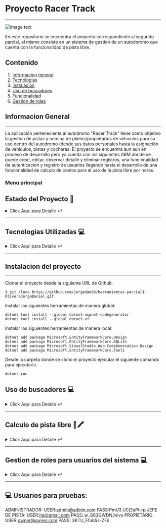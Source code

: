 # Proyecto Racer Track
***

![Image text](https://www.competirclaroquesi.com.ar/images/Emiliozzi_1.jpg)

En este repositorio se encuentra el proyecto correspondiente al segundo parcial, el mismo consiste en un sistema de gestion de un autodoromo que cuenta con la funcionalidad de pista libre.

## Contenido
1. [Informacion general](#general-info)
2. [Tecnologias](#technologies)
3. [Instalacion](#installation)
4. [Uso de buscadores](#search)
5. [Funcionalidad](#functionality)
6. [Gestion de roles](#roles)


<a name="general-info"></a>
## Informacion General 
***
La aplicación perteneciente al autodromo "Racer Track" tiene como objetivo la gestión de pistas y  nomina de pilotos/propietarios de vehiculos para su uso dentro del autodromo (desde sus datos personales hasta la asignación de vehiculos, pistas y cocheras.  El proyecto se encuentra aun aun en proceso de desarrollo pero ya cuenta con los siguientes ABM donde se puede crear, editar, observar detalle y eliminar registros, una funcionalidad de autenticacion y registro de usuarios llegando hasta el desarrollo de una funcionalidad de calculo de costos para el uso de la pista libre por horas. 
### Menu principal

## Estado del Proyecto 🚧 
<details>
    <summary>Click Aquí para Detalle ↩️</summary>
    <br>
   <p align="justify">El proyecto se encuentra actualmente en desarrollo. Aunque ya se encuentran listas las funcionalidades principales de administración de Pilotos, Pistas, Cocheras, Vehiculos y autenticacion junto con la funcionalidad principal que es la calculadora de pista libre y , respecto a la seguridad en el corto plazo se desarrollara un ABM que permitira la creacion de distintos roles para ingresar al sistema y restringir funcionalidades en base a estos🔨 </p>
   </details>
   <hr>

<a name="technologies"></a> 
   ## Tecnologías Utilizadas  💻 
   
<details>
    <summary>Click Aquí para Detalle ↩️</summary>
    <br>
   <p>Tecnologías Utilizadas:</p>
<ul>
  <li>Bootstrap: <a href="https://getbootstrap.com/docs/">Enlace a la documentación oficial</a></li>
  <li>Razor Pages: <a href="https://docs.microsoft.com/en-us/aspnet/core/razor-pages/?view=aspnetcore-5.0">Enlace a la documentación oficial</a></li>
  <li>C#: <a href="https://docs.microsoft.com/en-us/dotnet/csharp/">Enlace a la documentación oficial</a></li>
</ul>

   </details>
   <hr>

 <a name="installation"></a>  
## Instalacion del proyecto
***
Clonar el proyecto desde la siguiente URL de Github. 
```
$ git clone https://github.com/jorgedan88/herramientas-parcial1-OliveraJorgeDaniel.git

```

Instalar las siguientes herramientas de manera global:
```
dotnet tool install --global dotnet-aspnet-codegenerator
dotnet tool install --global dotnet-ef

```
Instalar las siguientes herramientas de manera local:
```
dotnet add package Microsoft.EntityFrameworkCore.Design
dotnet add package Microsoft.EntityFrameworkCore.SQLite
dotnet add package Microsoft.VisualStudio.Web.CodeGeneration.Design
dotnet add package Microsoft.EntityFrameworkCore.Tools

```
Desde la carpeta donde se clono el proyecto ejecutar el siguiente comando para ejecutarlo. 
```
dotnet run

```

<a name="search"></a> 
   ## Uso de buscadores  💻 
   
<details>
    <summary>Click Aquí para Detalle ↩️</summary>
    <br>
   <p>Funcionamiento de buscadores por ABM:</p>
<ul>
  <li>Pantalla Pilotos:</li>
    - Filtra por nombre (case sensitive), apellido (case sensitive) y DNI (Valor exacto)
  <li>Pantalla Vehiculos:</li>
    - Funciona por Tipo de vehículo  (case sensitive) y Matrícula (Valor exacto) 
  <li>Pantalla Cocheras:</li>
    - Funciona por Nombre (case sensitive) y Numero (Valor exacto)
  <li>Pantalla Pistas:</li>
    - Funciona por Nombre (case sensitive) y Nomenclatura (Valor exacto)
</ul>

   </details>
   <hr>


 <a name="functionality"></a>  
   ## Calculo de pista libre  📖🖍️


<details>
    <summary>Click Aquí para Detalle ↩️</summary>
    <br>
   <p>Funcionalidad:</p>
<ul>
  <li>El sistema cuenta con una calculadora en funcionamiento aunque abierta a mejoras a futuro cuyo funcionamiento es el siguiente:<br>
  
  PASOS<br>
1- Loguearse en el sistema Racer Track<br> 
2- Desde el menu principal ingresar a la pestaña calculadora.<br> 
3- En la pantalla calculadora campletar los siguientes campos:<br>

  - Ingresar el valor en pesos Argentinos del litro de combustible.<br>
  - Ingresar el consumo en litros por hora del vehiculo (proximamente se implementara una tabla con estos valores para esta funcionalidad)<br>
  - Seleccionar la categoria de competición del vehiculo a utilizar entre las siguientes: . Monoplaza (Agrega $3000 al valor hora) . GT (Agrega $4000 al valor hora) . Turismo Pista     (Agrega $4500 al valor hora) . Stop Car (Agrega $5500 al valor hora) . Rally (Agrega $7000 al valor hora)<br>
  - En el caso de contratar un instructor activar el check (el mismo de estar activado agrega $5000 al valor hora)<br>
  
4- Para realizar el calculo presione el botón calcular.<br> 
5- Si se decea realizar otro calculo presionar el boton "Limpiar" <br>
6- Si se desea volver al menu principal presionar el boton "Volver"</a></li><br>
  </ul>

Caso ejemplo:<br>
a. Se ingresa un costo de combustible de 20 con un consumo por hora de 1<br>
b. Se seleccionar la categoria Monoplaza la cual le agrega al cálculo 3000<br>
c. Se solicita la asistencia de un instructor lo cual le agrega al cálculo 5000<br>

d. El costo de la hora de pista libre debe ser de 8020.00<br>
   </details>
   <hr>

 <a name="roles"></a>  
   ## Gestion de roles para usuarios del sistema  💻 
   
<details>
    <summary>Click Aquí para Detalle ↩️</summary>
    <br>
   <p>Roles disponibles en el sistema:</p>
<ul>
    <strong> Importante: Al crear un nuevo usuario para que el mismo tenga acceso a los módulos del sistema un administrador deberá asignarle un rol. </strong><br>
    
<li>Propietario:</li>
    - Rol que permite al usuario el acceso total a todos lo módulos del sistema y ejecutar todas las acciones de estas pantallas.
<li>Encargado de pista:</li>
    - Rol que permite al usuario el acceso a los módulos Pilotos, Vehículos, Cocheras y Pistas con ejecución de todas las acciones de los ABM’s de estas pantallas.
<li>Administrador:</li>
    - Solo permite el acceso a los módulos Pilotos y Vehículos pero no la creación o edición de los registros de estas pantallas (Usuario del tipo consulta)
</ul>

   </details>
   <hr>

 ## 💻 Usuarios para pruebas:

ADMINISTRADOR:
USER:admin@adimn.com
PASS:PmU3.UCj3pPt-rp
JEFE DE PISTA:
USER:hp@gmail.com
PASS:.w_Q93GWDNJvivu
PROPIETARIO:
USER:owner@owner.com
PASS: 3KTU_Ffub5s-ZFd


